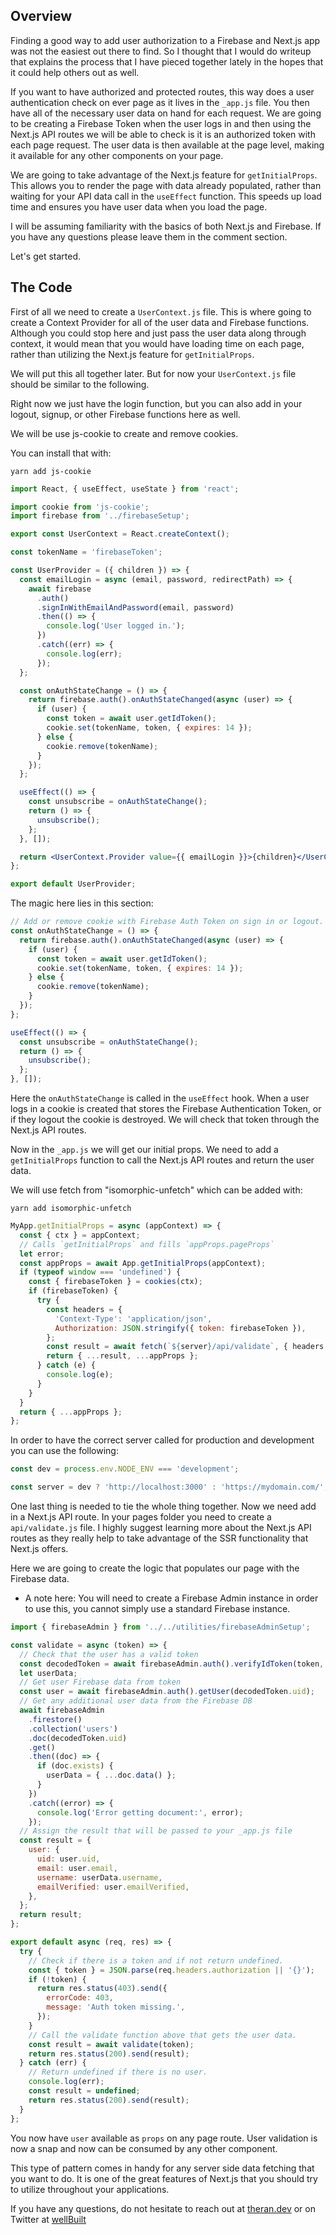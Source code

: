 ## Overview

Finding a good way to add user authorization to a Firebase and Next.js app was not the easiest out there to find. So I thought that I would do writeup that explains the process that I have pieced together lately in the hopes that it could help others out as well.

If you want to have authorized and protected routes, this way does a user authentication check on ever page as it lives in the `_app.js` file. You then have all of the necessary user data on hand for each request. We are going to be creating a Firebase Token when the user logs in and then using the Next.js API routes we will be able to check is it is an authorized token with each page request. The user data is then available at the page level, making it available for any other components on your page.

We are going to take advantage of the Next.js feature for `getInitialProps`. This allows you to render the page with data already populated, rather than waiting for your API data call in the `useEffect` function. This speeds up load time and ensures you have user data when you load the page.

I will be assuming familiarity with the basics of both Next.js and Firebase. If you have any questions please leave them in the comment section.

Let's get started.

## The Code

First of all we need to create a `UserContext.js` file. This is where going to create a Context Provider for all of the user data and Firebase functions. Although you could stop here and just pass the user data along through context, it would mean that you would have loading time on each page, rather than utilizing the Next.js feature for `getInitialProps`.

We will put this all together later. But for now your `UserContext.js` file should be similar to the following.

Right now we just have the login function, but you can also add in your logout, signup, or other Firebase functions here as well.

We will be use js-cookie to create and remove cookies.

You can install that with:

```
yarn add js-cookie
```

```jsx
import React, { useEffect, useState } from 'react';

import cookie from 'js-cookie';
import firebase from '../firebaseSetup';

export const UserContext = React.createContext();

const tokenName = 'firebaseToken';

const UserProvider = ({ children }) => {
  const emailLogin = async (email, password, redirectPath) => {
    await firebase
      .auth()
      .signInWithEmailAndPassword(email, password)
      .then(() => {
        console.log('User logged in.');
      })
      .catch((err) => {
        console.log(err);
      });
  };

  const onAuthStateChange = () => {
    return firebase.auth().onAuthStateChanged(async (user) => {
      if (user) {
        const token = await user.getIdToken();
        cookie.set(tokenName, token, { expires: 14 });
      } else {
        cookie.remove(tokenName);
      }
    });
  };

  useEffect(() => {
    const unsubscribe = onAuthStateChange();
    return () => {
      unsubscribe();
    };
  }, []);

  return <UserContext.Provider value={{ emailLogin }}>{children}</UserContext.Provider>;
};

export default UserProvider;
```

The magic here lies in this section:

```jsx
// Add or remove cookie with Firebase Auth Token on sign in or logout.
const onAuthStateChange = () => {
  return firebase.auth().onAuthStateChanged(async (user) => {
    if (user) {
      const token = await user.getIdToken();
      cookie.set(tokenName, token, { expires: 14 });
    } else {
      cookie.remove(tokenName);
    }
  });
};

useEffect(() => {
  const unsubscribe = onAuthStateChange();
  return () => {
    unsubscribe();
  };
}, []);
```

Here the `onAuthStateChange` is called in the `useEffect` hook. When a user logs in a cookie is created that stores the Firebase Authentication Token, or if they logout the cookie is destroyed. We will check that token through the Next.js API routes.

Now in the `_app.js` we will get our initial props. We need to add a `getInitialProps` function to call the Next.js API routes and return the user data.

We will use fetch from "isomorphic-unfetch" which can be added with:

```
yarn add isomorphic-unfetch
```

```jsx
MyApp.getInitialProps = async (appContext) => {
  const { ctx } = appContext;
  // Calls `getInitialProps` and fills `appProps.pageProps`
  let error;
  const appProps = await App.getInitialProps(appContext);
  if (typeof window === 'undefined') {
    const { firebaseToken } = cookies(ctx);
    if (firebaseToken) {
      try {
        const headers = {
          'Context-Type': 'application/json',
          Authorization: JSON.stringify({ token: firebaseToken }),
        };
        const result = await fetch(`${server}/api/validate`, { headers }).then((res) => res.json());
        return { ...result, ...appProps };
      } catch (e) {
        console.log(e);
      }
    }
  }
  return { ...appProps };
};
```

In order to have the correct server called for production and development you can use the following:

```javascript
const dev = process.env.NODE_ENV === 'development';

const server = dev ? 'http://localhost:3000' : 'https://mydomain.com/';
```

One last thing is needed to tie the whole thing together. Now we need add in a Next.js API route. In your pages folder you need to create a `api/validate.js` file. I highly suggest learning more about the Next.js API routes as they really help to take advantage of the SSR functionality that Next.js offers.

Here we are going to create the logic that populates our page with the Firebase data.

- A note here: You will need to create a Firebase Admin instance in order to use this, you cannot simply use a standard Firebase instance.

```jsx
import { firebaseAdmin } from '../../utilities/firebaseAdminSetup';

const validate = async (token) => {
  // Check that the user has a valid token
  const decodedToken = await firebaseAdmin.auth().verifyIdToken(token, true);
  let userData;
  // Get user Firebase data from token
  const user = await firebaseAdmin.auth().getUser(decodedToken.uid);
  // Get any additional user data from the Firebase DB
  await firebaseAdmin
    .firestore()
    .collection('users')
    .doc(decodedToken.uid)
    .get()
    .then((doc) => {
      if (doc.exists) {
        userData = { ...doc.data() };
      }
    })
    .catch((error) => {
      console.log('Error getting document:', error);
    });
  // Assign the result that will be passed to your _app.js file
  const result = {
    user: {
      uid: user.uid,
      email: user.email,
      username: userData.username,
      emailVerified: user.emailVerified,
    },
  };
  return result;
};

export default async (req, res) => {
  try {
    // Check if there is a token and if not return undefined.
    const { token } = JSON.parse(req.headers.authorization || '{}');
    if (!token) {
      return res.status(403).send({
        errorCode: 403,
        message: 'Auth token missing.',
      });
    }
    // Call the validate function above that gets the user data.
    const result = await validate(token);
    return res.status(200).send(result);
  } catch (err) {
    // Return undefined if there is no user.
    console.log(err);
    const result = undefined;
    return res.status(200).send(result);
  }
};
```

You now have `user` available as `props` on any page route. User validation is now a snap and now can be consumed by any other component.

This type of pattern comes in handy for any server side data fetching that you want to do. It is one of the great features of Next.js that you should try to utilize throughout your applications.

If you have any questions, do not hesitate to reach out at [theran.dev](https://theran.dev) or on Twitter at [wellBuilt](https://twitter.com/wellBuilt)
